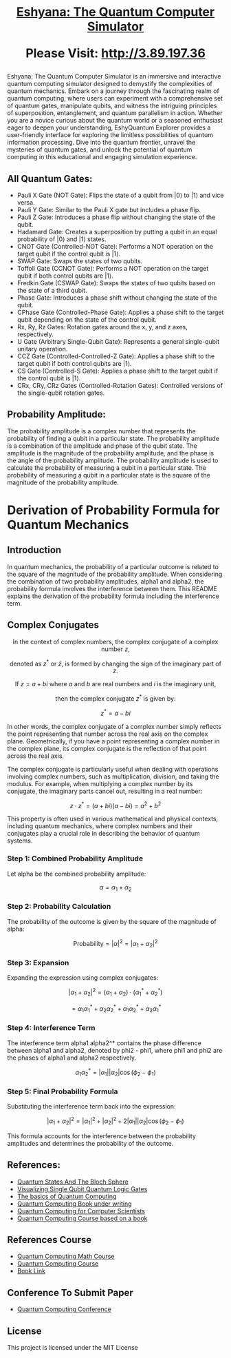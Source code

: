 <h1 align="center">
  <strong><a href="http://3.89.197.36:5000/">Eshyana: The Quantum Computer Simulator</a></strong>
 <p> Please Visit: <strong><a href="http://3.89.197.36:5000/">http://3.89.197.36</a></strong></p>
</h1>
Eshyana: The Quantum Computer Simulator is an immersive and interactive quantum computing simulator designed to demystify the complexities of quantum mechanics. Embark on a journey through the fascinating realm of quantum computing, where users can experiment with a comprehensive set of quantum gates, manipulate qubits, and witness the intriguing principles of superposition, entanglement, and quantum parallelism in action. Whether you are a novice curious about the quantum world or a seasoned enthusiast eager to deepen your understanding, EshyQuantum Explorer provides a user-friendly interface for exploring the limitless possibilities of quantum information processing. Dive into the quantum frontier, unravel the mysteries of quantum gates, and unlock the potential of quantum computing in this educational and engaging simulation experience.

## All Quantum Gates: 
 - Pauli X Gate (NOT Gate): Flips the state of a qubit from |0⟩ to |1⟩ and vice versa.
 - Pauli Y Gate: Similar to the Pauli X gate but includes a phase flip.
 - Pauli Z Gate: Introduces a phase flip without changing the state of the qubit.
 - Hadamard Gate: Creates a superposition by putting a qubit in an equal probability of |0⟩ and |1⟩ states.
 - CNOT Gate (Controlled-NOT Gate): Performs a NOT operation on the target qubit if the control qubit is |1⟩.
 - SWAP Gate: Swaps the states of two qubits.
 - Toffoli Gate (CCNOT Gate): Performs a NOT operation on the target qubit if both control qubits are |1⟩.
 - Fredkin Gate (CSWAP Gate): Swaps the states of two qubits based on the state of a third qubit.
 - Phase Gate: Introduces a phase shift without changing the state of the qubit.
 - CPhase Gate (Controlled-Phase Gate): Applies a phase shift to the target qubit depending on the state of the control qubit.
 - Rx, Ry, Rz Gates: Rotation gates around the x, y, and z axes, respectively.
 - U Gate (Arbitrary Single-Qubit Gate): Represents a general single-qubit unitary operation.
 - CCZ Gate (Controlled-Controlled-Z Gate): Applies a phase shift to the target qubit if both control qubits are |1⟩.
 - CS Gate (Controlled-S Gate): Applies a phase shift to the target qubit if the control qubit is |1⟩.
 - CRx, CRy, CRz Gates (Controlled-Rotation Gates): Controlled versions of the single-qubit rotation gates.



## Probability Amplitude:
The probability amplitude is a complex number that represents the probability of finding a qubit in a particular state. The probability amplitude is a combination of the amplitude and phase of the qubit state. The amplitude is the magnitude of the probability amplitude, and the phase is the angle of the probability amplitude. The probability amplitude is used to calculate the probability of measuring a qubit in a particular state. The probability of measuring a qubit in a particular state is the square of the magnitude of the probability amplitude.
# Derivation of Probability Formula for Quantum Mechanics

## Introduction

In quantum mechanics, the probability of a particular outcome is related to the square of the magnitude of the probability amplitude. When considering the combination of two probability amplitudes, alpha1 and alpha2, the probability formula involves the interference between them. This README explains the derivation of the probability formula including the interference term.

## Complex Conjugates

$$ \text{In the context of complex numbers, the complex conjugate of a complex number } z,$$

$$ \text{denoted as } z^* \text{ or } \bar{z} \text{, is formed by changing the sign of the imaginary part of } z .$$

$$ \text{If } z = a + bi \text{ where } a \text{ and } b \text{ are real numbers and } i \text{ is the imaginary unit, } $$ 

$$ \text{ then the complex conjugate } z^* \text{ is given by: } $$

$$ z^* = a - bi $$

In other words, the complex conjugate of a complex number simply reflects the point representing that number across the real axis on the complex plane. Geometrically, if you have a point representing a complex number in the complex plane, its complex conjugate is the reflection of that point across the real axis.

The complex conjugate is particularly useful when dealing with operations involving complex numbers, such as multiplication, division, and taking the modulus. For example, when multiplying a complex number by its conjugate, the imaginary parts cancel out, resulting in a real number:

$$ z \cdot z^* = (a + bi)(a - bi) = a^2 + b^2 $$

This property is often used in various mathematical and physical contexts, including quantum mechanics, where complex numbers and their conjugates play a crucial role in describing the behavior of quantum systems.


### Step 1: Combined Probability Amplitude

Let alpha be the combined probability amplitude:

$$ \alpha = \alpha_1 + \alpha_2 $$

### Step 2: Probability Calculation

The probability of the outcome is given by the square of the magnitude of alpha:

$$ \text{Probability} = |\alpha|^2 = |\alpha_1 + \alpha_2|^2 $$


### Step 3: Expansion

Expanding the expression using complex conjugates:

$$ |\alpha_1 + \alpha_2|^2 = (\alpha_1 + \alpha_2) \cdot (\alpha_1^* + \alpha_2^*) $$

$$ = \alpha_1 \alpha_1^* + \alpha_2 \alpha_2^* + \alpha_1 \alpha_2^* + \alpha_2 \alpha_1^* $$

### Step 4: Interference Term

The interference term alpha1 alpha2^* contains the phase difference between alpha1 and alpha2, denoted by phi2 - phi1, where phi1 and phi2 are the phases of alpha1 and alpha2 respectively.

$$ \alpha_1 \alpha_2^* = |\alpha_1||\alpha_2|\cos(\phi_2 - \phi_1) $$

### Step 5: Final Probability Formula

Substituting the interference term back into the expression:

$$ |\alpha_1 + \alpha_2|^2 = |\alpha_1|^2 + |\alpha_2|^2 + 2|\alpha_1||\alpha_2|\cos(\phi_2 - \phi_1) $$

This formula accounts for the interference between the probability amplitudes and determines the probability of the outcome.




 ## References:
   - [Quantum States And The Bloch Sphere](https://medium.com/quantum-untangled/quantum-states-and-the-bloch-sphere-9f3c0c445ea3)
   - [Visualizing Single Qubit Quantum Logic Gates](https://medium.com/quantum-untangled/visualizing-quantum-logic-gates-part-1-515bb7b58916)
   - [The basics of Quantum Computing](https://www.quantum-inspire.com/kbase/introduction-to-quantum-computing)
   - [Quantum Computing Book under writing](https://qubit.guide/)
   - [Quantum Computing for Computer Scientists](https://www.cambridge.org/9781108481976)
   - [Quantum Computing Course based on a book](https://www.youtube.com/playlist?list=PLkespgaZN4gmu0nWNmfMflVRqw0VPkCGH)

## References Course 
   - [Quantum Computing Math Course](https://www.youtube.com/watch?v=3N2vN76E-QA&list=UULFjZeJQVSkkydgZmSUucB9kA&index=12)
   - [Quantum Computing Course](https://www.youtube.com/playlist?list=PLkespgaZN4gmu0nWNmfMflVRqw0VPkCGH)
   - [Book Link](https://qubit.guide/)



## Conference To Submit Paper 
- [Quantum Computing Conference](https://quantum.technology/conf/index.html)

## License
This project is licensed under the MIT License

